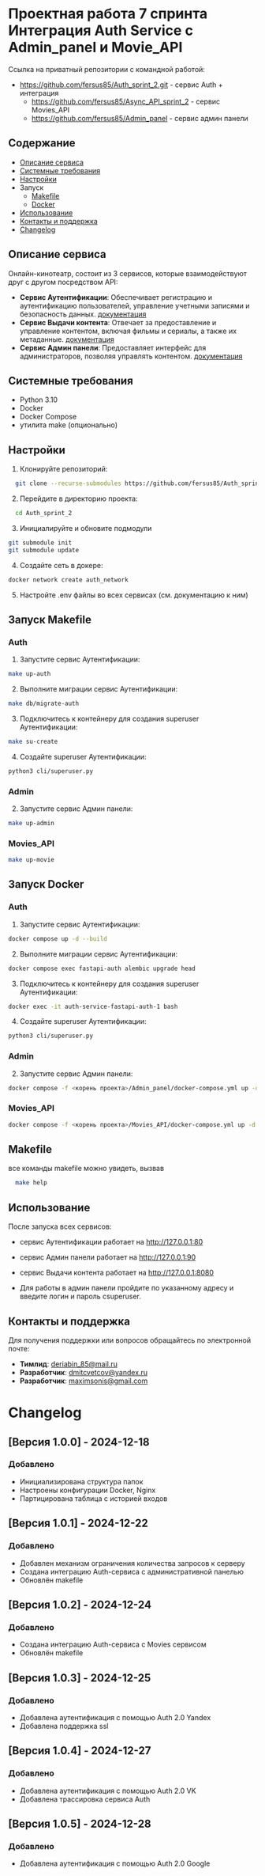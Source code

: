 # Проектная работа 7 спринта Интеграция Auth Service с Admin_panel и Movie_API
Ссылка на приватный репозитории с командной работой:
- https://github.com/fersus85/Auth_sprint_2.git - сервис Auth + интеграция
  - https://github.com/fersus85/Async_API_sprint_2 - сервис Movies_API
  - https://github.com/fersus85/Admin_panel - сервис админ панели

## Содержание
- [Описание сервиса](#описание-сервиса)
- [Системные требования](#системные-требования)
- [Настройки](#настройки)
- Запуск
  - [Makefile](#запуск-makefile)
  - [Docker](#запуск-docker)
- [Использование](#использование)
- [Контакты и поддержка](#контакты-и-поддержка)
- [Changelog](#changelog)

## Описание сервиса
Онлайн-кинотеатр, состоит из 3 сервисов, которые взаимодействуют друг с другом посредством API:
- **Сервис Аутентификации**: Обеспечивает регистрацию и аутентификацию пользователей, управление учетными записями и безопасность данных. [документация](https://github.com/fersus85/Auth_sprint_1/blob/main/README.md)
- **Сервис Выдачи контента**: Отвечает за предоставление и управление контентом, включая фильмы и сериалы, а также их метаданные. [документация](https://github.com/fersus85/Async_API_sprint_2/blob/main/README.md)
- **Сервис Админ панели**: Предоставляет интерфейс для администраторов, позволяя управлять контентом. [документация](https://github.com/fersus85/Admin_panel/blob/main/README.md)

## Системные требования
- Python 3.10
- Docker
- Docker Compose
- утилита make (опционально)

## Настройки
1. Клонируйте репозиторий:
```bash
  git clone --recurse-submodules https://github.com/fersus85/Auth_sprint_2.git
```
2. Перейдите в директорию проекта:
```bash
  cd Auth_sprint_2
```
3. Инициалируйте и обновите подмодули
```bash
git submodule init
git submodule update
```
4. Создайте сеть в докере:
```bash
docker network create auth_network
```
5. Настройте .env файлы во всех сервисах (см. документацию к ним)

## Запуск Makefile
### Auth
1. Запустите сервис Аутентификации:
```bash
make up-auth
```
2. Выполните миграции сервис Аутентификации:
```bash
make db/migrate-auth
```
3. Подключитесь к контейнеру для создания superuser Аутентификации:
```bash
make su-create
```
4. Создайте superuser Аутентификации:
```bash
python3 cli/superuser.py
```
### Admin
2. Запустите сервис Админ панели:
```bash
make up-admin
```
### Movies_API
```bash
make up-movie
```
## Запуск Docker
### Auth
1. Запустите сервис Аутентификации:
```bash
docker compose up -d --build
```
2. Выполните миграции сервис Аутентификации:
```bash
docker compose exec fastapi-auth alembic upgrade head
```
3. Подключитесь к контейнеру для создания superuser Аутентификации:
```bash
docker exec -it auth-service-fastapi-auth-1 bash
```
4. Создайте superuser Аутентификации:
```bash
python3 cli/superuser.py
```
### Admin
2. Запустите сервис Админ панели:
```bash
docker compose -f <корень проекта>/Admin_panel/docker-compose.yml up -d --build
```
### Movies_API
```bash
docker compose -f <корень проекта>/Movies_API/docker-compose.yml up -d --build
```
## Makefile
все команды makefile можно увидеть, вызвав
```bash
  make help
```

## Использование
После запуска всех сервисов:
- сервис Аутентификации работает на http://127.0.0.1:80
- сервис Админ панели работает на http://127.0.0.1:90
- сервис Выдачи контента работает на http://127.0.0.1:8080

- Для работы в админ панели пройдите по указанному адресу и введите логин и пароль сsuperuser.

## Контакты и поддержка
Для получения поддержки или вопросов обращайтесь по электронной почте:
- **Тимлид**: deriabin_85@mail.ru
- **Разработчик**: dmitcvetcov@yandex.ru
- **Разработчик**: maximsonis@gmail.com

# Changelog

## [Версия 1.0.0] - 2024-12-18
### Добавлено
- Инициализирована структура папок
- Настроены конфигурации Docker, Nginx
- Партицирована таблица с историей входов

## [Версия 1.0.1] - 2024-12-22
### Добавлено
- Добавлен механизм ограничения количества запросов к серверу
- Создана интеграцию Auth-сервиса с административной панелью
- Обновлён makefile

## [Версия 1.0.2] - 2024-12-24
### Добавлено
- Создана интеграцию Auth-сервиса с Movies сервисом
- Обновлён makefile

## [Версия 1.0.3] - 2024-12-25
### Добавлено
- Добавлена аутентификация с помощью Auth 2.0 Yandex
- Добавлена поддержка ssl

## [Версия 1.0.4] - 2024-12-27
### Добавлено
- Добавлена аутентификация с помощью Auth 2.0 VK
- Добавлена трассировка сервиса Auth

## [Версия 1.0.5] - 2024-12-28
### Добавлено
- Добавлена аутентификация с помощью Auth 2.0 Google
